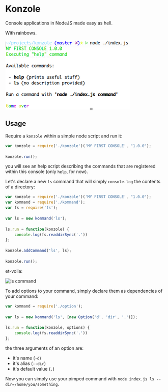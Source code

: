 # Konzole

Console applications in NodeJS made easy as hell.

With rainbows.

![Konzole](https://raw.githubusercontent.com/odino/konzole/master/bin/console.png?token=328420__eyJzY29wZSI6IlJhd0Jsb2I6b2Rpbm8va29uem9sZS9tYXN0ZXIvYmluL2NvbnNvbGUucG5nIiwiZXhwaXJlcyI6MTQwMTY0NzQ1MX0%3D--e83af2a7b2deeed6b9c9bbf5eb9bdc3482d050e0)

## Usage

Require a `konzole` within a simple node script and run it:

``` javascript
var konzole = require('./konzole')('MY FIRST CONSOLE', "1.0.0");

konzole.run();
```

you will see an help script describing the commands that are registered
within this console (only `help`, for now).

Let's declare a new `ls` command that will simply `console.log` the
contents of a directory:

``` javascript
var konzole = require('./konzole')('MY FIRST CONSOLE', "1.0.0");
var kommand = require('./kommand');
var fs = require('fs');

var ls = new kommand('ls');

ls.run = function(konzole) {
    console.log(fs.readdirSync('.'))
};

konzole.addCommand('ls', ls);

konzole.run();
```

et-voila:

![ls command]()

To add options to your command, simply declare them as dependencies
of your command:

``` javascript
var kommand = require('./option');

var ls = new kommand('ls', [new Option('d', 'dir', '.')]);

ls.run = function(konzole, options) {
    console.log(fs.readdirSync('.'))
};
```

the three arguments of an option are:

* it's name (`-d`)
* it's alias (`--dir`)
* it's default value (`.`)

Now you can simply use your pimped command with `node index.js ls --dir=/home/you/something`.

